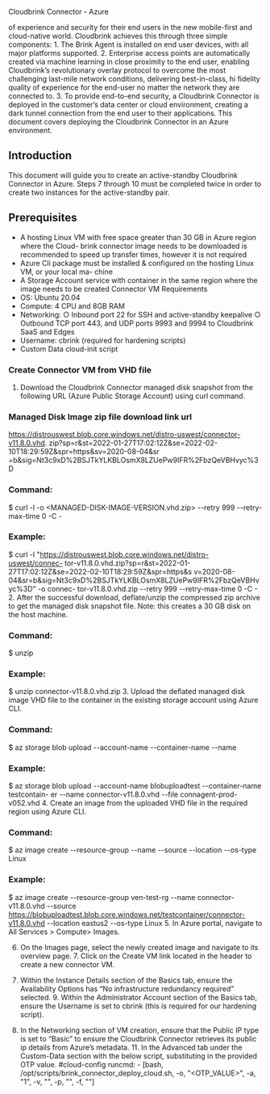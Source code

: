 Cloudbrink Connector - Azure

of experience and security for their end users in the new mobile-first and cloud-native world. Cloudbrink achieves this through three simple components: 1. The Brink Agent is installed on end user devices, with all major platforms supported. 2. Enterprise access points are automatically created via machine learning in close proximity to the end user, enabling Cloudbrink’s revolutionary overlay protocol to overcome the most challenging last-mile network conditions, delivering best-in-class, hi fidelity quality of experience for the end-user no matter the network they are connected to. 3. To provide end-to-end security, a Cloudbrink Connector is deployed in the customer’s data center or cloud environment, creating a dark tunnel connection from the end user to their applications. This document covers deploying the Cloudbrink Connector in an Azure environment.

## Introduction

This document will guide you to create an active-standby Cloudbrink Connector in Azure. Steps 7 through 10 must be completed twice in order to create two instances for the active-standby pair.

## Prerequisites

- A hosting Linux VM with free space greater than 30 GB in Azure region where the Cloud-
brink connector image needs to be downloaded is recommended to speed up transfer times, however it is not required
- Azure Cli package must be installed & configured on the hosting Linux VM, or your local ma-
chine
- A Storage Account service with container in the same region where the image needs to be
created Connector VM Requirements
- OS: Ubuntu 20.04
- Compute: 4 CPU and 8GB RAM
- Networking:
○ Inbound port 22 for SSH and active-standby keepalive ○ Outbound TCP port 443, and UDP ports 9993 and 9994 to Cloudbrink SaaS and Edges
- Username: cbrink (required for hardening scripts)
- Custom Data cloud-init script

### Create Connector VM from VHD file

1. Download the Cloudbrink Connector managed disk snapshot from the following URL (Azure Public Storage Account) using curl command.

### Managed Disk Image zip file download link url

https://distrouswest.blob.core.windows.net/distro-uswest/connector-v11.8.0.vhd. zip?sp=r&st=2022-01-27T17:02:12Z&se=2022-02-10T18:29:59Z&spr=https&sv=2020-08-04&sr =b&sig=Nt3c9xD%2BSJTkYLKBLOsmX8LZUePw9IFR%2FbzQeVBHvyc%3D

### Command:

$ curl -l <connagent-image-download-url> -o <MANAGED-DISK-IMAGE-VERSION.vhd.zip> --retry 999 --retry-max-time 0 -C -

### Example:

$ curl -l "https://distrouswest.blob.core.windows.net/distro-uswest/connec- tor-v11.8.0.vhd.zip?sp=r&st=2022-01-27T17:02:12Z&se=2022-02-10T18:29:59Z&spr=https&s v=2020-08-04&sr=b&sig=Nt3c9xD%2BSJTkYLKBLOsmX8LZUePw9IFR%2FbzQeVBHvyc%3D" -o connec- tor-v11.8.0.vhd.zip --retry 999 --retry-max-time 0 -C - 2. After the successful download, deflate/unzip the compressed zip archive to get the managed disk snapshot file. Note: this creates a 30 GB disk on the host machine.

### Command:

$ unzip <zip-archive-file-name>

### Example:

$ unzip connector-v11.8.0.vhd.zip 3. Upload the deflated managed disk image VHD file to the container in the existing storage account using Azure CLI.

### Command:

$ az storage blob upload --account-name <qos-storage-account-name> --container-name <qos-container-name> --name <file-name-for-uploaded-file>

### Example:

$ az storage blob upload --account-name blobuploadtest --container-name testcontain- er --name connector-v11.8.0.vhd --file connagent-prod-v052.vhd 4. Create an image from the uploaded VHD file in the required region using Azure CLI.

### Command:

$ az image create --resource-group <qos-resource-group> --name <image-name> --source <qos-sa-blob-url> --location <required-region> --os-type Linux

### Example:

$ az image create --resource-group ven-test-rg --name connector-v11.8.0.vhd --source https://blobuploadtest.blob.core.windows.net/testcontainer/connector-v11.8.0.vhd --location eastus2 --os-type Linux 5. In Azure portal, navigate to All Services > Compute> Images.

6. On the Images page, select the newly created image and navigate to its overview page. 7. Click on the Create VM link located in the header to create a new connector VM.

8. Within the Instance Details section of the Basics tab, ensure the Availability Options has “No infrastructure redundancy required” selected. 9. Within the Administrator Account section of the Basics tab, ensure the Username is set to cbrink (this is required for our hardening script).

10. In the Networking section of VM creation, ensure that the Public IP type is set to “Basic” to ensure the Cloudbrink Connector retrieves its public ip details from Azure’s metadata. 11. In the Advanced tab under the Custom-Data section with the below script, substituting in the provided OTP value. #cloud-config runcmd: - [bash, /opt/scripts/brink_connector_deploy_cloud.sh, -o, "<OTP_VALUE>", -a, "1", -v, "", -p, "", -f, ""]